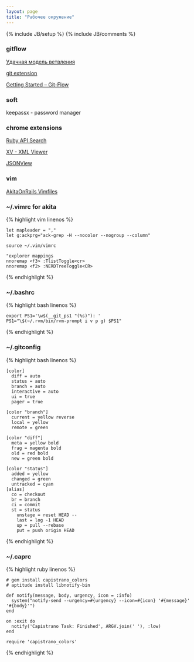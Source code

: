 ```yaml
---
layout: page
title: "Рабочее окружение"
---
```

{% include JB/setup %}
{% include JB/comments %}

### gitflow

[Удачная модель ветвления](http://habrahabr.ru/post/106912/)

[git extension](https://github.com/nvie/gitflow.git)

[Getting Started – Git-Flow](http://yakiloo.com/getting-started-git-flow/)

### soft

keepassx - password manager

### chrome extensions

[Ruby API Search](https://chrome.google.com/webstore/detail/fdliacdjhdeaamgoaihcgcbgklomenj)

[XV - XML Viewer](https://chrome.google.com/webstore/detail/eeocglpgjdpaefaedpblffpeebgmgddk)

[JSONView](https://chrome.google.com/webstore/detail/chklaanhfefbnpoihckbnefhakgolnmc)

### vim

[AkitaOnRails Vimfiles](https://github.com/akitaonrails/vimfiles)

### ~/.vimrc for akita

{% highlight vim linenos %}

    let mapleader = ","
    let g:ackprg="ack-grep -H --nocolor --nogroup --column"

    source ~/.vim/vimrc

    "explorer mappings
    nnoremap <f3> :TlistToggle<cr>
    nnoremap <f2> :NERDTreeToggle<CR>

{% endhighlight %}

### ~/.bashrc

{% highlight bash linenos %}

    export PS1='\w$(__git_ps1 "(%s)"): '
    PS1="\$(~/.rvm/bin/rvm-prompt i v p g) $PS1"

{% endhighlight %}

### ~/.gitconfig

{% highlight bash linenos %}

    [color]
      diff = auto
      status = auto
      branch = auto
      interactive = auto
      ui = true
      pager = true

    [color "branch"]
      current = yellow reverse
      local = yellow
      remote = green

    [color "diff"]
      meta = yellow bold
      frag = magenta bold
      old = red bold
      new = green bold

    [color "status"]
      added = yellow
      changed = green
      untracked = cyan
    [alias]
      co = checkout
      br = branch
      ci = commit
      st = status
        unstage = reset HEAD --
        last = log -1 HEAD
        up = pull --rebase
        put = push origin HEAD

{% endhighlight %}

### ~/.caprc

{% highlight ruby linenos %}

    # gem install capistrano_colors
    # aptitude install libnotify-bin

    def notify(message, body, urgency, icon = :info)
      system("notify-send --urgency=#{urgency} --icon=#{icon} '#{message}' '#{body}'")
    end

    on :exit do
      notify('Capistrano Task: Finished', ARGV.join(' '), :low)
    end

    require 'capistrano_colors'

{% endhighlight %}
